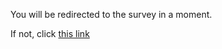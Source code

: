 You will be redirected to the survey in a moment.

If not, click [this link](https://docs.google.com/forms/d/e/1FAIpQLSevjplTu6qAZEt8pgdwQuDBHLgW4IjRwHuhPJCL99C3eHrwFA/viewform?usp=sf_link)

<script>
setTimeout(function() {
window.location.replace("https://docs.google.com/forms/d/e/1FAIpQLSevjplTu6qAZEt8pgdwQuDBHLgW4IjRwHuhPJCL99C3eHrwFA/viewform?usp=sf_link");
}, 2000)
</script>
